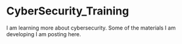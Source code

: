 # CyberSecurity_Training
I am learning more about cybersecurity.  Some of the materials I am developing I am posting here.

